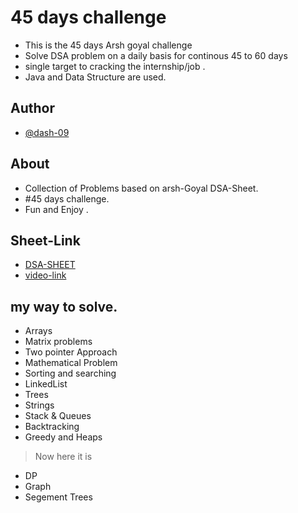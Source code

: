 
# 45 days challenge

- This is the 45 days Arsh goyal challenge
- Solve DSA problem on a daily basis for continous 45 to 60 days
- single target to cracking the internship/job .
- Java and Data Structure are used.
 


## Author

- [@dash-09](https://www.github.com/dash-09)


## About

- Collection of Problems based on arsh-Goyal DSA-Sheet. 
- #45 days challenge.
- Fun and Enjoy . 

## Sheet-Link
- [DSA-SHEET](https://docs.google.com/spreadsheets/d/1r35qSXY6rSAonFbPEKB_KXUvpCIBbVGMp5001MaNb3c/edit#gid=0)
- [video-link](https://www.youtube.com/watch?v=gNpZHvl095s)

## my way to solve.
- Arrays
- Matrix problems
- Two pointer Approach
- Mathematical Problem
- Sorting and searching
- LinkedList
- Trees
- Strings
- Stack & Queues
- Backtracking
- Greedy and Heaps
>Now here it is 
- DP
- Graph
- Segement Trees 
